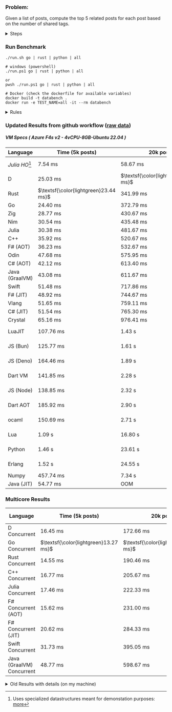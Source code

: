 ### Problem:

Given a list of posts, compute the top 5 related posts for each post based on the number of shared tags.

<details>
<summary> Steps </summary>

-   Read the posts JSON file.
-   Iterate over the posts and populate a map containing: `tag -> List<int>`, with the int representing the post index of each post with that tag.
-   Iterate over the posts and for each post:
    -   Create a map: `PostIndex -> int` to track the number of shared tags
    -   For each tag, Iterate over the posts that have that tag
    -   For each post, increment the shared tag count in the map.
-   Sort the related posts by the number of shared tags.
-   Write the top 5 related posts for each post to a new JSON file.
</details>

### Run Benchmark

```
./run.sh go | rust | python | all

# windows (powershell)
./run.ps1 go | rust | python | all

or
pwsh ./run.ps1 go | rust | python | all

# Docker (check the dockerfile for available variables)
docker build -t databench .
docker run -e TEST_NAME=all -it --rm databench
```

<details>
<summary> Rules </summary>

<h3>No:</h3>

-   FFI (including assembly inlining)
-   Unsafe code blocks
-   Custom benchmarking
-   Disabling runtime checks (bounds etc)
-   Specific hardware targeting
-   SIMD for single threaded solutions
-   Hardcoding number of posts
-   Lazy evaluation (Unless results are computed at runtime and timed)
-   Computation Caching

<h3>Must:</h3>

-   Support up to 100,000 posts
-   Support UTF8 strings
-   Parse json at runtime
-   Support up to 100 tags
-   Use a stable release of the compiler/runtime
-   Represent tags as strings
-   Be production ready
-   Use less than 8GB of memory
</details>

### Updated Results from github workflow ([raw data](https://github.com/jinyus/related_post_gen/blob/main/raw_results.md))

##### VM Specs ( Azure F4s v2 - 4vCPU-8GB-Ubuntu 22.04 )

| Language       | Time (5k posts)                       | 20k posts                              | 60k posts                           | Total     |
| -------------- | ------------------------------------- | -------------------------------------- | ----------------------------------- | --------- |
| _Julia HO_[^1] | 7.54 ms                               | 58.67 ms                               | 136.67 ms                           | 202.87 ms |
| D              | 25.03 ms                              | $\textsf{\color{lightgreen}316.96 ms}$ | $\textsf{\color{lightgreen}2.71 s}$ | 3.06 s    |
| Rust           | $\textsf{\color{lightgreen}23.44 ms}$ | 341.99 ms                              | 3.04 s                              | 3.40 s    |
| Go             | 24.40 ms                              | 372.79 ms                              | 3.30 s                              | 3.69 s    |
| Zig            | 28.77 ms                              | 430.67 ms                              | 3.79 s                              | 4.25 s    |
| Nim            | 30.54 ms                              | 435.48 ms                              | 3.84 s                              | 4.31 s    |
| Julia          | 30.38 ms                              | 481.67 ms                              | 4.25 s                              | 4.76 s    |
| C++            | 35.92 ms                              | 520.67 ms                              | 4.58 s                              | 5.14 s    |
| F# (AOT)       | 36.23 ms                              | 532.67 ms                              | 4.70 s                              | 5.27 s    |
| Odin           | 47.68 ms                              | 575.95 ms                              | 5.09 s                              | 5.71 s    |
| C# (AOT)       | 42.12 ms                              | 613.40 ms                              | 5.39 s                              | 6.05 s    |
| Java (GraalVM) | 43.08 ms                              | 611.67 ms                              | 5.49 s                              | 6.15 s    |
| Swift          | 51.48 ms                              | 717.86 ms                              | 6.22 s                              | 6.99 s    |
| F# (JIT)       | 48.92 ms                              | 744.67 ms                              | 6.58 s                              | 7.38 s    |
| Vlang          | 51.65 ms                              | 759.11 ms                              | 6.65 s                              | 7.46 s    |
| C# (JIT)       | 51.54 ms                              | 765.30 ms                              | 6.75 s                              | 7.57 s    |
| Crystal        | 65.16 ms                              | 976.41 ms                              | 8.67 s                              | 9.71 s    |
| LuaJIT         | 107.76 ms                             | 1.43 s                                 | 12.86 s                             | 14.40 s   |
| JS (Bun)       | 125.77 ms                             | 1.61 s                                 | 14.31 s                             | 16.05 s   |
| JS (Deno)      | 164.46 ms                             | 1.89 s                                 | 17.24 s                             | 19.29 s   |
| Dart VM        | 141.85 ms                             | 2.28 s                                 | 21.11 s                             | 23.54 s   |
| JS (Node)      | 138.85 ms                             | 2.32 s                                 | 23.00 s                             | 25.46 s   |
| Dart AOT       | 185.92 ms                             | 2.90 s                                 | 25.80 s                             | 28.88 s   |
| ocaml          | 150.69 ms                             | 2.71 s                                 | 32.31 s                             | 35.17 s   |
| Lua            | 1.09 s                                | 16.80 s                                | 150.87 s                            | 168.76 s  |
| Python         | 1.46 s                                | 23.61 s                                | 214.63 s                            | 239.70 s  |
| Erlang         | 1.52 s                                | 24.55 s                                | 227.40 s                            | 253.48 s  |
| Numpy          | 457.74 ms                             | 7.34 s                                 | OOM                                 | N/A       |
| Java (JIT)     | 54.77 ms                              | OOM                                    | OOM                                 | N/A       |

### Multicore Results

| Language                  | Time (5k posts)                       | 20k posts                              | 60k posts | Total  |
| ------------------------- | ------------------------------------- | -------------------------------------- | --------- | ------ |
| D Concurrent              | 16.45 ms                              | 172.66 ms                              | 1.41 s    | 1.59 s |
| Go Concurrent             | $\textsf{\color{lightgreen}13.27 ms}$ | $\textsf{\color{lightgreen}167.61 ms}$ | 1.42 s    | 1.60 s |
| Rust Concurrent           | 14.55 ms                              | 190.46 ms                              | 1.58 s    | 1.78 s |
| C++ Concurrent            | 16.77 ms                              | 205.67 ms                              | 1.75 s    | 1.98 s |
| Julia Concurrent          | 17.46 ms                              | 222.33 ms                              | 1.95 s    | 2.19 s |
| F# Concurrent (AOT)       | 15.62 ms                              | 231.00 ms                              | 2.03 s    | 2.28 s |
| F# Concurrent (JIT)       | 20.62 ms                              | 284.33 ms                              | 2.44 s    | 2.74 s |
| Swift Concurrent          | 31.73 ms                              | 395.05 ms                              | 3.49 s    | 3.92 s |
| Java (GraalVM) Concurrent | 48.77 ms                              | 598.67 ms                              | 5.34 s    | 5.99 s |

<details>
<summary> Old Results with details (on my machine) </summary>

| Language   | Processing Time | Total (+ I/O) | Details                                                                                                                                                                                                                                                                                         |
| ---------- | --------------- | ------------- | ----------------------------------------------------------------------------------------------------------------------------------------------------------------------------------------------------------------------------------------------------------------------------------------------- |
| Rust       | -               | 4.5s          | Initial                                                                                                                                                                                                                                                                                         |
| Rust v2    | -               | 2.60s         | Replace std HashMap with fxHashMap by [phazer99](https://www.reddit.com/r/rust/comments/16plgok/comment/k1rtr4x/?utm_source=share&utm_medium=web2x&context=3)                                                                                                                                   |
| Rust v3    | -               | 1.28s         | Preallocate and reuse map and unstable sort by [vdrmn](https://www.reddit.com/r/rust/comments/16plgok/comment/k1rzo7g/?utm_source=share&utm_medium=web2x&context=3) and [Darksonn](https://www.reddit.com/r/rust/comments/16plgok/comment/k1rzwdx/?utm_source=share&utm_medium=web2x&context=3) |
| Rust v4    | -               | 0.13s         | Use Post index as key instead of Pointer and Binary Heap by [RB5009](https://www.reddit.com/r/rust/comments/16plgok/comment/k1s5ea0/?utm_source=share&utm_medium=web2x&context=3)                                                                                                               |
| Rust v5    | 38ms            | 52ms          | Rm hashing from loop and use vec[count] instead of map[index]count by RB5009                                                                                                                                                                                                                    |
| Rust v6    | 23ms            | 36ms          | Optimized Binary Heap Ops by [scottlamb](https://github.com/jinyus/related_post_gen/pull/12)                                                                                                                                                                                                    |
| Rust Rayon | 9ms             | 22ms          | Parallelize by [masmullin2000](https://github.com/jinyus/related_post_gen/pull/4)                                                                                                                                                                                                               |
| Rust Rayon | 8ms             | 22ms          | Remove comparison out of hot loop                                                                                                                                                                                                                                                               |
| ⠀          | ⠀               | ⠀             | ⠀                                                                                                                                                                                                                                                                                               |
| Go         | -               | 1.5s          | Initial                                                                                                                                                                                                                                                                                         |
| Go v2      | -               | 80ms          | Add rust optimizations                                                                                                                                                                                                                                                                          |
| Go v3      | 56ms            | 70ms          | Use goccy/go-json                                                                                                                                                                                                                                                                               |
| Go v3      | 34ms            | 55ms          | Use generic binaryheap by [DrBlury](https://github.com/jinyus/related_post_gen/pull/7)                                                                                                                                                                                                          |
| Go v4      | 26ms            | 50ms          | Replace binary heap with custom priority queue                                                                                                                                                                                                                                                  |
| Go v5      | 20ms            | 43ms          | Remove comparison out of hot loop                                                                                                                                                                                                                                                               |
| Go Con     | 10ms            | 33ms          | Go concurrency by [tirprox](https://github.com/jinyus/related_post_gen/pull/17) and [DrBlury](https://github.com/jinyus/related_post_gen/pull/8)                                                                                                                                                |
| Go Con v2  | 5ms             | 29ms          | Use arena, use waitgroup, rm binheap by [DrBlury](https://github.com/jinyus/related_post_gen/pull/20)                                                                                                                                                                                           |
| ⠀          | ⠀               | ⠀             | ⠀                                                                                                                                                                                                                                                                                               |
| Python     | -               | 7.81s         | Initial                                                                                                                                                                                                                                                                                         |
| Python v2  | 1.35s           | 1.53s         | Add rust optimizations by [dave-andersen](https://github.com/jinyus/related_post_gen/pull/10)                                                                                                                                                                                                   |
| Numpy      | 0.57s           | 0.85s         | Numpy implementation by [Copper280z](https://github.com/jinyus/related_post_gen/pull/11)                                                                                                                                                                                                        |
| ⠀          | ⠀               | ⠀             | ⠀                                                                                                                                                                                                                                                                                               |
| Crystal    | 50ms            | 96ms          | Inital w/ previous optimizations                                                                                                                                                                                                                                                                |
| Crystal v2 | 33ms            | 72ms          | Replace binary heap with custom priority queue                                                                                                                                                                                                                                                  |
| ⠀          | ⠀               | ⠀             | ⠀                                                                                                                                                                                                                                                                                               |
| Odin       | 110ms           | 397ms         | Ported from golang code                                                                                                                                                                                                                                                                         |
| Odin v2    | 104ms           | 404ms         | Remove comparison out of hot loop                                                                                                                                                                                                                                                               |
| ⠀          | ⠀               | ⠀             | ⠀                                                                                                                                                                                                                                                                                               |
| Dart VM    | 125ms           | 530ms         | Ported from golang code                                                                                                                                                                                                                                                                         |
| Dart bin   | 274ms           | 360ms         | Compiled executable                                                                                                                                                                                                                                                                             |
| ⠀          | ⠀               | ⠀             | ⠀                                                                                                                                                                                                                                                                                               |
| Vlang      | 339ms           | 560ms         | Ported from golang code                                                                                                                                                                                                                                                                         |
| ⠀          | ⠀               | ⠀             | ⠀                                                                                                                                                                                                                                                                                               |
| Zig        | 80ms            | 110ms         | Provided by [akhildevelops](https://github.com/jinyus/related_post_gen/pull/30)                                                                                                                                                                                                                 |

</details>

[^1]: Uses specialized datastructures meant for demonstation purposes: [more](https://github.com/LilithHafner/Jokes/tree/main/SuperDataStructures.jl)

